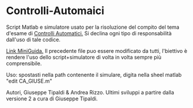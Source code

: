 Controlli-Automaici
===================

Script Matlab e simulatore usato per la risoluzione del compito del tema d'esame di [Controlli Automatici.](https://didattica.polito.it/pls/portal30/sviluppo.guide.visualizza?p_cod_ins=01AKSHG&p_a_acc=2012 "Title")
Si declina ogni tipo di responsabilità dall'uso di tale codice.

[Link MiniGuida.](https://docs.google.com/document/d/1zhdQNgNKFX8-iT_WVYiSQF7XtiQlNjK20h_2gxPt7a0/edit "Title")
Il precedente file puo essere modificato da tutti, l'biettivo è rendere  l'uso dello script+simulatore di volta in volta sempre più comprensibile.

Uso:
spostasti nella path contenente il simulare,
digita nella sheel matlab "edit CA_GIUSE.m"

Autori, Giuseppe Tipaldi & Andrea Rizzo.
Ultimi sviluppi a partire dalla versione 2 a cura di Giuseppe Tipaldi. 
